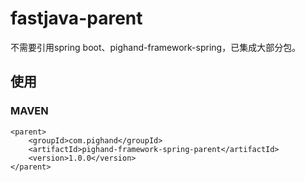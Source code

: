 # fastjava-parent

不需要引用spring boot、pighand-framework-spring，已集成大部分包。

## 使用

### MAVEN

```
<parent>
    <groupId>com.pighand</groupId>
    <artifactId>pighand-framework-spring-parent</artifactId>
    <version>1.0.0</version>
</parent>
```
